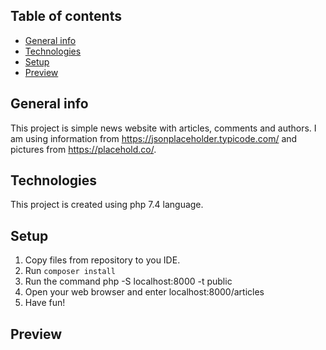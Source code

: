 ## Table of contents
* [General info](#general-info)
* [Technologies](#technologies)
* [Setup](#setup)
* [Preview](#priview)

## General info
This project is simple news website with articles, comments and authors. I am using information from https://jsonplaceholder.typicode.com/ and pictures from https://placehold.co/.

## Technologies
This project is created using php 7.4 language.

## Setup

1. Copy files from repository to you IDE.
2. Run ```composer install```
3. Run the command php -S localhost:8000 -t public
4. Open your web browser and enter localhost:8000/articles
5. Have fun!


## Preview
